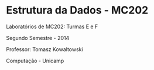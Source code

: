 Estrutura da Dados - MC202
=======

Laboratórios de MC202: Turmas E e F

Segundo Semestre - 2014

Professor: Tomasz Kowaltowski

Computação - Unicamp
